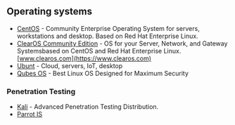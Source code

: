 
## Operating systems
- [CentOS](https://www.centos.org/) - Community Enterprise Operating System for servers, workstations and desktop. Based on Red Hat Enterprise Linux.
- [ClearOS Community Edition](https://www.clearos.com/clearfoundation/software/clearos-downloads) - OS for your Server, Network, and Gateway Systemsbased on CentOS and Red Hat Enterprise Linux. [www.clearos.com](https://www.clearos.com)
- [Ubunt](https://ubuntu.com/) - Cloud, servers, IoT, desktop
- [Qubes OS](https://www.qubes-os.org/downloads/) - Best Linux OS Designed for Maximum Security

### Penetration Testing
- [Kali](https://www.kali.org/) - Advanced Penetration Testing Distribution.
- [Parrot IS](https://www.parrotsec.org/)
